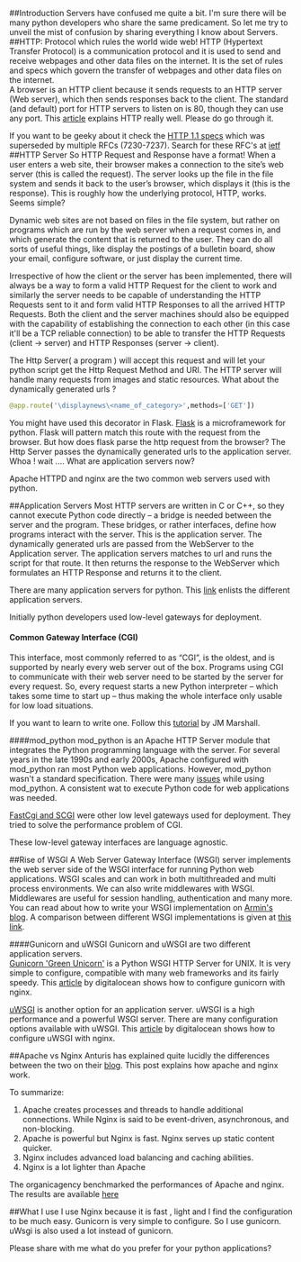 ##Introduction
Servers have confused me quite a bit. I'm sure there will be many python developers who share the same predicament. So let me try to unveil the mist of confusion by sharing everything I know about Servers.
##HTTP: Protocol which rules the world wide web!
HTTP (Hypertext Transfer Protocol) is a communication protocol and it is used to send and receive webpages and other data files on the internet. It is the set of rules and specs which govern the transfer of webpages and other data files on the internet.   
A browser is an HTTP client because it sends requests to an HTTP server (Web server), which then sends responses back to the client. The standard (and default) port for HTTP servers to listen on is 80, though they can use any port. This [article](http://geekexplains.blogspot.in/2008/06/whats-http-explain-http-request-and.html) explains HTTP really well. Please do go through it.

If you want to be geeky about it check the [HTTP 1.1 specs](http://www.w3.org/Protocols/rfc2616/rfc2616.html) which was superseded by multiple RFCs (7230-7237). Search for these RFC's at [ietf](http://tools.ietf.org/html/)
##HTTP Server
So HTTP Request and Response have a format! When a user enters a web site, their browser makes a connection to the site’s web server (this is called the request). The server looks up the file in the file system and sends it back to the user’s browser, which displays it (this is the response). This is roughly how the underlying protocol, HTTP, works. Seems simple? 

Dynamic web sites are not based on files in the file system, but rather on programs which are run by the web server when a request comes in, and which generate the content that is returned to the user. They can do all sorts of useful things, like display the postings of a bulletin board, show your email, configure software, or just display the current time.   

Irrespective of how the client or the server has been implemented, there will always be a way to form a valid HTTP Request for the client to work and similarly the server needs to be capable of understanding the HTTP Requests sent to it and form valid HTTP Responses to all the arrived HTTP Requests. Both the client and the server machines should also be equipped with the capability of establishing the connection to each other (in this case it'll be a TCP reliable connection) to be able to transfer the HTTP Requests (client -> server) and HTTP Responses (server -> client).

The Http Server( a program ) will accept this request and will let your python script get the Http Request Method and URI. The HTTP server will handle many requests from images and static resources. What about the dynamically generated urls ? 

```python
@app.route('\displaynews\<name_of_category>',methods=['GET'])
```
You might have used this decorator in Flask. [Flask](http://flask.pocoo.org/) is a microframework for python. Flask will pattern match this route with the request from the browser.  But how does flask parse the http request from the browser? The Http Server passes the dynamically generated urls to the application server. Whoa ! wait .... What are application servers now?

Apache HTTPD and nginx are the two common web servers used with python.

##Application Servers
Most HTTP servers are written in C or C++, so they cannot execute Python code directly – a bridge is needed between the server and the program. These bridges, or rather interfaces, define how programs interact with the server. This is the application server. The dynamically generated urls are passed from the WebServer to the Application server. The application servers matches to url and runs the script for that route. It then returns the response to the WebServer which formulates an HTTP Response and returns it to the client. 

There are many application servers for python. This [link](https://en.wikipedia.org/wiki/Comparison_of_application_servers#Python)  enlists the different application servers.

Initially python developers used low-level gateways for deployment.
#### Common Gateway Interface (CGI)
This interface, most commonly referred to as “CGI”, is the oldest, and is supported by nearly every web server out of the box. Programs using CGI to communicate with their web server need to be started by the server for every request. So, every request starts a new Python interpreter – which takes some time to start up – thus making the whole interface only usable for low load situations.

If you want to learn to write one. Follow this [tutorial](http://www.jmarshall.com/easy/cgi/) by JM Marshall. 

####mod_python
mod_python is an Apache HTTP Server module that integrates the Python programming language with the server. For several years in the late 1990s and early 2000s, Apache configured with mod_python ran most Python web applications. However, mod_python wasn't a standard specification. There were many [issues](https://docs.python.org/2/howto/webservers.html#mod-python) while using mod_python. A consistent wat to execute Python code for web applications was needed.

[FastCgi and SCGI](https://docs.python.org/2/howto/webservers.html#fastcgi-and-scgi) were other low level gateways used for deployment. They tried to solve the performance problem of CGI.

These low-level gateway interfaces are language agnostic.

##Rise of WSGI
A Web Server Gateway Interface (WSGI) server implements the web server side of the WSGI interface for running Python web applications. WSGI scales and can work in both multithreaded and multi process environments. We can also write middlewares with WSGI. Middlewares are useful for session handling, authentication and many more. You can read about how to write your WSGI implementation on [Armin's blog](http://lucumr.pocoo.org/2007/5/21/getting-started-with-wsgi/). A comparison between different WSGI implementations is given at [this link](https://www.digitalocean.com/community/tutorials/a-comparison-of-web-servers-for-python-based-web-applications).

####Gunicorn and uWSGI
Gunicorn and uWSGI are two different application servers.   
[Gunicorn 'Green Unicorn'](http://gunicorn-docs.readthedocs.org/en/latest/) is a Python WSGI HTTP Server for UNIX. It is very simple to configure, compatible with many web frameworks and its fairly speedy. This [article](https://www.digitalocean.com/community/tutorials/how-to-deploy-python-wsgi-apps-using-gunicorn-http-server-behind-nginx) by digitalocean shows how to configure gunicorn with nginx.

[uWSGI](https://uwsgi-docs.readthedocs.org/en/latest/) is another option for an application server. uWSGI is a high performance and a powerful WSGI server. There are many configuration options available with uWSGI. This [article](https://www.digitalocean.com/community/tutorials/how-to-deploy-python-wsgi-applications-using-uwsgi-web-server-with-nginx) by digitalocean shows how to configure uWSGI with nginx.


##Apache vs Nginx
Anturis has explained quite lucidly the differences between the two on their [blog](https://anturis.com/blog/nginx-vs-apache/). This post explains how apache and nginx work.

To summarize:   
1. Apache creates processes and threads to handle additional connections. While  Nginx is said to be event-driven, asynchronous, and non-blocking. 
2. Apache is powerful but Nginx is fast. Nginx serves up static content quicker.
3. Nginx includes advanced load balancing and caching abilities.
4. Nginx is a lot lighter than Apache

The organicagency benchmarked the performances of Apache and nginx. The results are available [here](http://www.theorganicagency.com/apache-vs-nginx-performance-comparison/)

##What I use
I use Nginx because it is fast , light and I find the configuration to be much easy. Gunicorn is very simple to configure. So I use gunicorn. uWsgi is also used a lot instead of gunicorn.

Please share with me what do you prefer for your python applications? 

